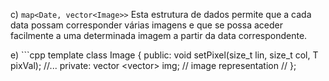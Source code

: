 c) `map<Date, vector<Image>>` 
   Esta estrutura de dados permite que a cada data possam corresponder várias imagens e que se possa aceder facilmente a uma determinada imagem a partir da data correspondente.
   
e) ```cpp
   template <class T>
   class Image {
		public:
			void setPixel(size_t lin, size_t col, T pixVal);
			//...
		private:
			vector <vector<T>> img; // image representation
			//
	};
  ```